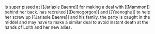 Is super pissed at [[Jarlaxle Baenre]] for making a deal with [[Mammon]] behind her back. has recruited [[Demogorgon]] and [[Yeenoghu]] to help her screw up [[Jarlaxle Baenre]] and his family. the party is caught in the middel and may have to make a similar deal to avoid instant death at the hands of Lolth and her new allies.